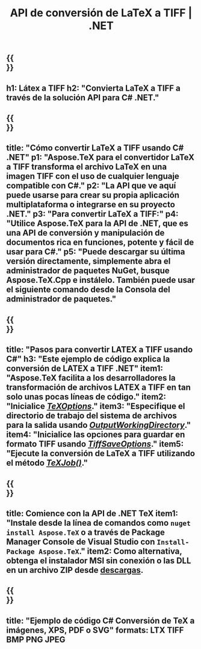 ﻿---
translation: true
template: /_templates/_conversion-child-net.md
title: API de conversión de LaTeX a TIFF | .NET
description: Funcionalidad de conversión de LaTeX a TIFF. Integre esta biblioteca .NET local en su proyecto o use aplicaciones multiplataforma para convertir LaTeX a TIFF.
keywords: latex a tiff api net, latex2tiff integra c#
url: /net/conversion/latex-to-tiff/
family: tex
platformtag: net
feature: conversion
informat: LATEX
outformat: TIFF
otherformats: BMP PNG JPEG PDF SVG XPS
---
{{<section banner>}}
---
h1: Látex a TIFF
h2: "Convierta LaTeX a TIFF a través de la solución API para C# .NET."
---

{{<section overview>}}
---
title: "Cómo convertir LaTeX a TIFF usando C# .NET"
p1: "Aspose.TeX para el convertidor LaTeX a TIFF transforma el archivo LaTeX en una imagen TIFF con el uso de cualquier lenguaje compatible con C#."
p2: "La API que ve aquí puede usarse para crear su propia aplicación multiplataforma o integrarse en su proyecto .NET."
p3: "Para convertir LaTeX a TIFF:"
p4: "Utilice Aspose.TeX para la API de .NET, que es una API de conversión y manipulación de documentos rica en funciones, potente y fácil de usar para C#."
p5: "Puede descargar su última versión directamente, simplemente abra el administrador de paquetes NuGet, busque Aspose.TeX.Cpp e instálelo. También puede usar el siguiente comando desde la Consola del administrador de paquetes."
---

{{<section feature1>}}
---
title: "Pasos para convertir LATEX a TIFF usando C#"
h3: "Este ejemplo de código explica la conversión de LATEX a TIFF .NET"
item1: "Aspose.TeX facilita a los desarrolladores la transformación de archivos LATEX a TIFF en tan solo unas pocas líneas de código."
item2: "Inicialice [*TeXOptions*](https://reference.aspose.com/tex/net/aspose.tex/texoptions/)."
item3: "Especifique el directorio de trabajo del sistema de archivos para la salida usando [*OutputWorkingDirectory*](https://reference.aspose.com/tex/net/aspose.tex/texoptions/outputworkingdirectory/)."
item4: "Inicialice las opciones para guardar en formato TIFF usando [*TiffSaveOptions*](https://reference.aspose.com/tex/net/aspose.tex.presentation.image/tiffsaveoptions/)."
item5: "Ejecute la conversión de LaTeX a TIFF utilizando el método [*TeXJob()*](https://reference.aspose.com/tex/net/aspose.tex/texjob/)."
---

{{<section feature2>}}
---
title: Comience con la API de .NET TeX
item1: "Instale desde la línea de comandos como ```nuget install Aspose.TeX``` o a través de Package Manager Console de Visual Studio con ```Install-Package Aspose.TeX```."
item2: Como alternativa, obtenga el instalador MSI sin conexión o las DLL en un archivo ZIP desde [descargas](https://releases.aspose.com/tex/net).
---

{{<section widget>}}
---
title: "Ejemplo de código C# Conversión de TeX a imágenes, XPS, PDF o SVG"
formats: LTX TIFF BMP PNG JPEG
---